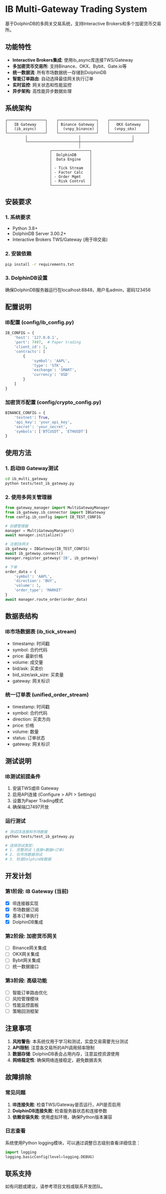 # IB Multi-Gateway Trading System

基于DolphinDB的多网关交易系统，支持Interactive Brokers和多个加密货币交易所。

## 功能特性

- **Interactive Brokers集成**: 使用ib_async库连接TWS/Gateway
- **多加密货币交易所**: 支持Binance、OKX、Bybit、Gate.io等
- **统一数据流**: 所有市场数据统一存储到DolphinDB
- **智能订单路由**: 自动选择最佳网关执行订单
- **实时监控**: 网关状态和性能监控
- **异步架构**: 高性能异步数据处理

## 系统架构

```
┌─────────────────┐    ┌─────────────────┐    ┌─────────────────┐
│   IB Gateway    │    │ Binance Gateway │    │   OKX Gateway   │
│   (ib_async)    │    │  (vnpy_binance) │    │  (vnpy_okx)     │
└─────────────────┘    └─────────────────┘    └─────────────────┘
         │                       │                       │
         └───────────────────────┼───────────────────────┘
                                 │
                    ┌─────────────────┐
                    │  DolphinDB      │
                    │  Data Engine    │
                    │                 │
                    │ - Tick Stream   │
                    │ - Factor Calc   │
                    │ - Order Mgmt    │
                    │ - Risk Control  │
                    └─────────────────┘
```

## 安装要求

### 1. 系统要求
- Python 3.8+
- DolphinDB Server 3.00.2+
- Interactive Brokers TWS/Gateway (用于IB交易)

### 2. 安装依赖
```bash
pip install -r requirements.txt
```

### 3. DolphinDB设置
确保DolphinDB服务器运行在localhost:8848，用户名admin，密码123456

## 配置说明

### IB配置 (config/ib_config.py)
```python
IB_CONFIG = {
    'host': '127.0.0.1',
    'port': 7497,  # Paper trading
    'client_id': 1,
    'contracts': [
        {
            'symbol': 'AAPL',
            'type': 'STK',
            'exchange': 'SMART',
            'currency': 'USD'
        }
    ]
}
```

### 加密货币配置 (config/crypto_config.py)
```python
BINANCE_CONFIG = {
    'testnet': True,
    'api_key': 'your_api_key',
    'secret': 'your_secret',
    'symbols': ['BTCUSDT', 'ETHUSDT']
}
```

## 使用方法

### 1. 启动IB Gateway测试
```bash
cd ib_multi_gateway
python tests/test_ib_gateway.py
```

### 2. 使用多网关管理器
```python
from gateway_manager import MultiGatewayManager
from ib_gateway.ib_connector import IBGateway
from config.ib_config import IB_TEST_CONFIG

# 创建管理器
manager = MultiGatewayManager()
await manager.initialize()

# 注册IB网关
ib_gateway = IBGateway(IB_TEST_CONFIG)
await ib_gateway.connect()
manager.register_gateway('IB', ib_gateway)

# 下单
order_data = {
    'symbol': 'AAPL',
    'direction': 'BUY',
    'volume': 1,
    'order_type': 'MARKET'
}
await manager.route_order(order_data)
```

## 数据表结构

### IB市场数据表 (ib_tick_stream)
- timestamp: 时间戳
- symbol: 合约代码
- price: 最新价格
- volume: 成交量
- bid/ask: 买卖价
- bid_size/ask_size: 买卖量
- gateway: 网关标识

### 统一订单表 (unified_order_stream)
- timestamp: 时间戳
- symbol: 合约代码
- direction: 买卖方向
- price: 价格
- volume: 数量
- status: 订单状态
- gateway: 网关标识

## 测试说明

### IB测试前提条件
1. 安装TWS或IB Gateway
2. 启用API连接 (Configure > API > Settings)
3. 设置为Paper Trading模式
4. 确保端口7497开放

### 运行测试
```bash
# 测试IB连接和市场数据
python tests/test_ib_gateway.py

# 选择测试类型:
# 1. 完整测试 (连接+数据+订单)
# 2. 仅市场数据测试
# 3. 检查DolphinDB数据
```

## 开发计划

### 第1阶段: IB Gateway (当前)
- [x] IB连接器实现
- [x] 市场数据订阅
- [x] 基本订单执行
- [x] DolphinDB集成

### 第2阶段: 加密货币网关
- [ ] Binance网关集成
- [ ] OKX网关集成
- [ ] Bybit网关集成
- [ ] 统一数据接口

### 第3阶段: 高级功能
- [ ] 智能订单路由优化
- [ ] 风险管理模块
- [ ] 性能监控面板
- [ ] 策略回测框架

## 注意事项

1. **风险警告**: 本系统仅用于学习和测试，实盘交易需要充分测试
2. **API限制**: 注意各交易所的API调用频率限制
3. **数据存储**: DolphinDB表会占用内存，注意监控资源使用
4. **网络稳定性**: 确保网络连接稳定，避免数据丢失

## 故障排除

### 常见问题
1. **IB连接失败**: 检查TWS/Gateway是否运行，API是否启用
2. **DolphinDB连接失败**: 检查服务器状态和连接参数
3. **依赖安装失败**: 使用虚拟环境，确保Python版本兼容

### 日志查看
系统使用Python logging模块，可以通过调整日志级别查看详细信息：
```python
import logging
logging.basicConfig(level=logging.DEBUG)
```

## 联系支持

如有问题或建议，请参考项目文档或联系开发团队。
